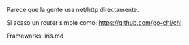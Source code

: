 Parece que la gente usa net/http directamente.

Si acaso un router simple como: https://github.com/go-chi/chi

Frameworks:
iris.md
